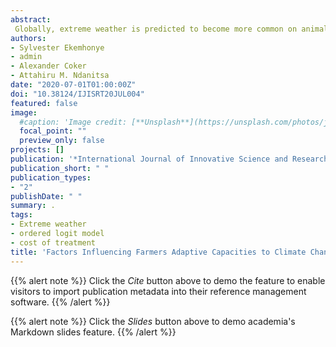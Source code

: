 ```yaml
---
abstract:
 Globally, extreme weather is predicted to become more common on animals, plants and crops, which are all expected to be badly affected. In Nigeria, the effects of climate change are expected not to stop at just affecting the agricultural production, it will surely affect the lives and overall development of the country. This study factors influencing farmers' adaptive capacities to climate change in Edo and Kogi states. Descriptive statistics and ordered logit model were the analytical tools used. Results of the analyses reveal that gender, types of accommodation changes, sanitation, visit to hospital, amount spent on treatment, education and irrigation were the major factors influencing adaptation capacity to climate change in the study. The study recommends that Policy makers should provide basic amenities for respondents residing along river Niger communities, such as health care Centre's, markets, as well as access to farm land, to reduce challenges of income spent on travelling distance by respondents.
authors:
- Sylvester Ekemhonye
- admin
- Alexander Coker
- Attahiru M. Ndanitsa
date: "2020-07-01T01:00:00Z"
doi: "10.38124/IJISRT20JUL004"
featured: false
image:
  #caption: 'Image credit: [**Unsplash**](https://unsplash.com/photos/jdD8gXaTZsc)'
  focal_point: ""
  preview_only: false
projects: []
publication: '*International Journal of Innovative Science and Research Technology 5(7)*:475-479'
publication_short: " "
publication_types:
- "2"
publishDate: " "
summary: .
tags:
- Extreme weather
- ordered logit model
- cost of treatment
title: 'Factors Influencing Farmers Adaptive Capacities to Climate Change Alone River Niger communities in Edo and Kogi States, Nigeria'
---
```

{{% alert note %}}
Click the *Cite* button above to demo the feature to enable visitors to import publication metadata into their reference management software.
{{% /alert %}}

{{% alert note %}}
Click the *Slides* button above to demo academia's Markdown slides feature.
{{% /alert %}}
